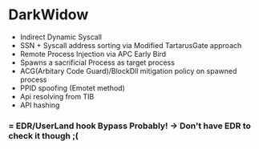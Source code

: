# DarkWidow

- Indirect Dynamic Syscall
- SSN + Syscall address sorting via Modified TartarusGate approach
- Remote Process Injection via APC Early Bird
- Spawns a sacrificial Process as target process
- ACG(Arbitary Code Guard)/BlockDll mitigation policy on spawned process
- PPID spoofing (Emotet method)
- Api resolving from TIB
- API hashing

### = EDR/UserLand hook Bypass Probably! -> Don't have EDR to check it though ;(
